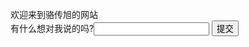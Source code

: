 欢迎来到骆传旭的网站<br/>
有什么想对我说的吗?<input name="userpwd"  class="dfinput" />
<input type="submit"  value="提交"/>
